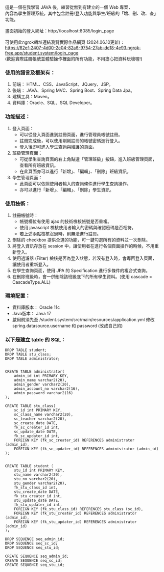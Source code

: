 這是一個在我學習 JAVA 後，練習從無到有建立的一個 Web 專案，<br>
內容為學生管理系統，其中包含註冊/登入功能與學生/班級的「增、刪、改、查」功能。<br><br>
畫面初始的登入網址：http://localhost:8085/login_page<br><br>
可使用此ngrok轉址連結瀏覽實際作品網頁 (2024.06.10更新)：<br>https://82ef-2407-4d00-2c04-82a6-9754-27ab-de18-4e93.ngrok-free.app/student.system/login_page <br>
(歡迎實際註冊帳號並體驗操作裡面的所有功能，不用擔心把資料玩壞喔!)

### 使用的語言及框架有：
1. 前端： HTML、CSS、JavaScript、JQuery、JSP。
2. 後端： JAVA、Spring MVC、Spring Boot、Spring Data Jpa。
3. 建構工具：Maven。
4. 資料庫：Oracle、SQL、SQL Developer。

### 功能描述：
1. 登入頁面：
   - 可以從登入頁面進到註冊頁面，進行管理員帳號註冊。
   - 註冊完成後，可以使用剛剛註冊的帳號密碼進行登入。
   - 登入後即可進入學生查詢與維護的頁面。
2. 班級管理頁面：
   -  可從學生查詢頁面的右上角點選「管理班級」按鈕，進入班級管理頁面，查看所有班級資訊。
   -  在此頁面亦可以進行「新增」、「編輯」、「刪除」班級資訊。
3. 學生管理頁面：
   - 此頁面可以依照使用者輸入的查詢條件進行學生查詢操作。
   - 亦可以進行「新增」、「編輯」、「刪除」學生資訊。

### 使用技術：
1. 註冊帳號時：<br>
   - 帳號欄位有使用 ajax 的技術檢核帳號是否重複。
   - 使用 javascript 檢核使用者輸入的密碼與確認密碼是否相符。
   - 若上述兩點檢核沒過時，則無法進行註冊。
2. 刪除的 checkbox 提供全選的功能，可一鍵勾選所有的資料並一次刪除。
3. 將登入資訊存放在 session 中，讓使用者在進行各個頁面操作的時候，不用重新登入。
4. 使用過濾器 (Filter) 檢核是否為登入狀態，若沒有登入時，會導回登入頁面，讓使用者重新登入。
5. 在學生查詢頁面，使用 JPA 的 Specification 進行多條件的複合式查詢。
6. 在刪除班級時，會一併刪除該班級底下的所有學生資料。(使用 cascade = CascadeType.ALL)

### 環境配置：
- 資料庫版本： Oracle 11c
- Java版本： Java 17
- 啟用前須先至 /student.system/src/main/resources/application.yml 修改spring.datasource.username 和 password (改成自己的)

### 以下是建立 table 的 SQL：
```sql=
DROP TABLE student;
DROP TABLE stu_class;
DROP TABLE administrator;


CREATE TABLE administrator(
    admin_id int PRIMARY KEY,
    admin_name varchar2(20),
    admin_gender varchar2(20),
    admin_account_no varchar2(16),
    admin_password varchar2(16)
);

CREATE TABLE stu_class(
    sc_id int PRIMARY KEY,
    sc_class_name varchar2(20),
    sc_teacher varchar2(20),
    sc_create_date DATE,
    fk_sc_creater_id int,
    sc_update_date DATE,
    fk_sc_updater_id int,
    FOREIGN KEY (fk_sc_creater_id) REFERENCES administrator (admin_id),
    FOREIGN KEY (fk_sc_updater_id) REFERENCES administrator (admin_id)
);


CREATE TABLE student (
    stu_id int PRIMARY KEY,
    stu_name varchar2(20),
    stu_no varchar2(20),
    stu_gender varchar2(20),
    fk_stu_class_id int,
    stu_create_date DATE,
    fk_stu_creater_id int,
    stu_update_date DATE,
    fk_stu_updater_id int,
    FOREIGN KEY (fk_stu_class_id) REFERENCES stu_class (sc_id),
    FOREIGN KEY (fk_stu_creater_id) REFERENCES administrator (admin_id),
    FOREIGN KEY (fk_stu_updater_id) REFERENCES administrator (admin_id)
);

DROP SEQUENCE seq_admin_id;
DROP SEQUENCE seq_sc_id;
DROP SEQUENCE seq_stu_id;

CREATE SEQUENCE seq_admin_id;
CREATE SEQUENCE seq_sc_id;
CREATE SEQUENCE seq_stu_id;
```
